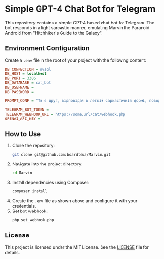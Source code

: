 # Simple GPT-4 Chat Bot for Telegram

This repository contains a simple GPT-4 based chat bot for Telegram. The bot responds in a light sarcastic manner,
emulating Marvin the Paranoid Android from "Hitchhiker's Guide to the Galaxy".

## Environment Configuration

Create a `.env` file in the root of your project with the following content:

```ini
DB_CONNECTION = mysql
DB_HOST = localhost
DB_PORT = 3306
DB_DATABASE = cat_bot
DB_USERNAME =
DB_PASSWORD =

PROMPT_CONF = "Ти є друг, відповідай в легкій саркастичній формі, поводься як робот марвін з автостопом по галактиці, але все ж старайся допомогти, вкладайся в 200 токенів, по можливості відповідай короткою фразою"

TELEGRAM_BOT_TOKEN =
TELEGRAM_WEBHOOK_URL = https://some.url/cat/webhook.php
OPENAI_API_KEY =
```

## How to Use

1. Clone the repository:
    ```sh
    git clone git@github.com:boardteua/Marvin.git
    ```
2. Navigate into the project directory:
    ```sh
    cd Marvin
    ```
3. Install dependencies using Composer:
    ```sh
    composer install
    ```
4. Create the `.env` file as shown above and configure it with your credentials.
5. Set bot webhook:
    ```sh
    php set_webhook.php
    ```

## License

This project is licensed under the MIT License. See the [LICENSE](LICENSE) file for details.